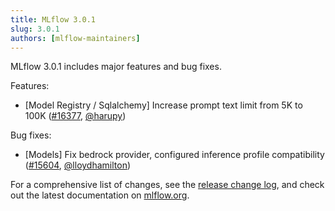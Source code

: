 ```yaml
---
title: MLflow 3.0.1
slug: 3.0.1
authors: [mlflow-maintainers]
---
```


MLflow 3.0.1 includes major features and bug fixes.

Features:

- [Model Registry / Sqlalchemy] Increase prompt text limit from 5K to 100K ([#16377](https://github.com/mlflow/mlflow/pull/16377), [@harupy](https://github.com/harupy))

Bug fixes:

- [Models] Fix bedrock provider, configured inference profile compatibility ([#15604](https://github.com/mlflow/mlflow/pull/15604), [@lloydhamilton](https://github.com/lloydhamilton))

For a comprehensive list of changes, see the [release change log](https://github.com/mlflow/mlflow/releases/tag/v3.0.1), and check out the latest documentation on [mlflow.org](http://mlflow.org/).
